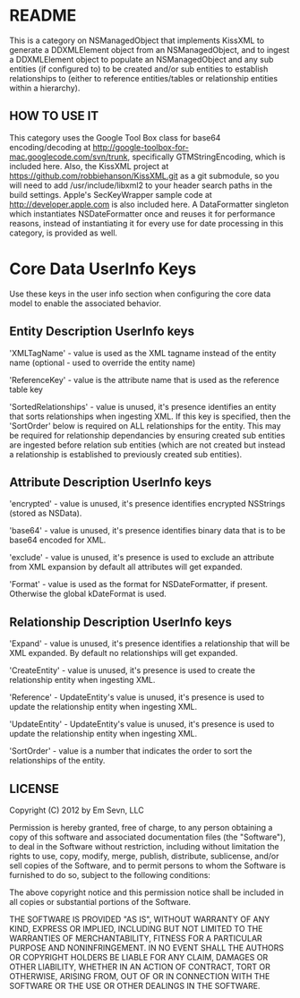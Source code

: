 README
======

This is a category on NSManagedObject that implements KissXML to generate a DDXMLElement object from an NSManagedObject, and to ingest a DDXMLElement object to populate an NSManagedObject and any sub entities (if configured to) to be created and/or sub entities to establish relationships to (either to reference entities/tables or relationship entities within a hierarchy).

HOW TO USE IT
-------------

This category uses the Google Tool Box class for base64 encoding/decoding at http://google-toolbox-for-mac.googlecode.com/svn/trunk, specifically GTMStringEncoding, which is included here. Also, the KissXML project at https://github.com/robbiehanson/KissXML.git as a git submodule, so you will need to add /usr/include/libxml2 to your header search paths in the build settings. Apple's SecKeyWrapper sample code at http://developer.apple.com is also included here. A DataFormatter singleton which instantiates NSDateFormatter once and reuses it for performance reasons, instead of instantiating it for every use for date processing in this category, is provided as well.

Core Data UserInfo Keys
=======================

Use these keys in the user info section when configuring the core data model to enable the associated behavior.

Entity Description UserInfo keys
--------------------------------

'XMLTagName' - value is used as the XML tagname instead of the entity name (optional - used to override the entity name)

'ReferenceKey' - value is the attribute name that is used as the reference table key

'SortedRelationships' - value is unused, it's presence identifies an entity that sorts relationships when ingesting XML. If this key is specified, then the 'SortOrder' below is required on ALL relationships for the entity. This may be required for relationship dependancies by ensuring created sub entities are ingested before relation sub entities (which are not created but instead a relationship is established to previously created sub entities).


Attribute Description UserInfo keys
-----------------------------------

'encrypted' - value is unused, it's presence identifies encrypted NSStrings (stored as NSData).

'base64' - value is unused, it's presence identifies binary data that is to be base64 encoded for XML.

'exclude' - value is unused, it's presence is used to exclude an attribute from XML expansion by default all attributes will get expanded.

'Format' - value is used as the format for NSDateFormatter, if present. Otherwise the global kDateFormat is used.


Relationship Description UserInfo keys
--------------------------------------

'Expand' - value is unused, it's presence identifies a relationship that will be XML expanded. By default no relationships will get expanded.

'CreateEntity' - value is unused, it's presence is used to create the relationship entity when ingesting XML.

'Reference' - UpdateEntity's value is unused, it's presence is used to update the relationship entity when ingesting XML.

'UpdateEntity' - UpdateEntity's value is unused, it's presence is used to update the relationship entity when ingesting XML.

'SortOrder' - value is a number that indicates the order to sort the relationships of the entity.


LICENSE
-------

Copyright (C) 2012 by Em Sevn, LLC

Permission is hereby granted, free of charge, to any person obtaining a copy
of this software and associated documentation files (the "Software"), to deal
in the Software without restriction, including without limitation the rights
to use, copy, modify, merge, publish, distribute, sublicense, and/or sell
copies of the Software, and to permit persons to whom the Software is
furnished to do so, subject to the following conditions:

The above copyright notice and this permission notice shall be included in
all copies or substantial portions of the Software.

THE SOFTWARE IS PROVIDED "AS IS", WITHOUT WARRANTY OF ANY KIND, EXPRESS OR
IMPLIED, INCLUDING BUT NOT LIMITED TO THE WARRANTIES OF MERCHANTABILITY,
FITNESS FOR A PARTICULAR PURPOSE AND NONINFRINGEMENT. IN NO EVENT SHALL THE
AUTHORS OR COPYRIGHT HOLDERS BE LIABLE FOR ANY CLAIM, DAMAGES OR OTHER
LIABILITY, WHETHER IN AN ACTION OF CONTRACT, TORT OR OTHERWISE, ARISING FROM,
OUT OF OR IN CONNECTION WITH THE SOFTWARE OR THE USE OR OTHER DEALINGS IN
THE SOFTWARE.
